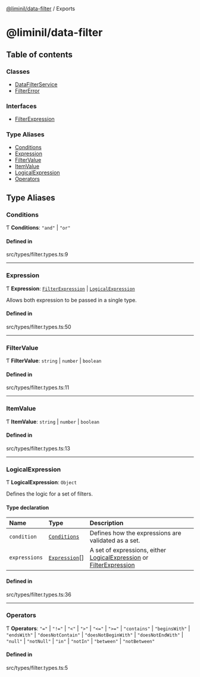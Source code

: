 [@liminil/data-filter](README.md) / Exports

# @liminil/data-filter

## Table of contents

### Classes

- [DataFilterService](classes/DataFilterService.md)
- [FilterError](classes/FilterError.md)

### Interfaces

- [FilterExpression](interfaces/FilterExpression.md)

### Type Aliases

- [Conditions](modules.md#conditions)
- [Expression](modules.md#expression)
- [FilterValue](modules.md#filtervalue)
- [ItemValue](modules.md#itemvalue)
- [LogicalExpression](modules.md#logicalexpression)
- [Operators](modules.md#operators)

## Type Aliases

### Conditions

Ƭ **Conditions**: ``"and"`` \| ``"or"``

#### Defined in

src/types/filter.types.ts:9

___

### Expression

Ƭ **Expression**: [`FilterExpression`](interfaces/FilterExpression.md) \| [`LogicalExpression`](modules.md#logicalexpression)

Allows both expression to be passed in a single type.

#### Defined in

src/types/filter.types.ts:50

___

### FilterValue

Ƭ **FilterValue**: `string` \| `number` \| `boolean`

#### Defined in

src/types/filter.types.ts:11

___

### ItemValue

Ƭ **ItemValue**: `string` \| `number` \| `boolean`

#### Defined in

src/types/filter.types.ts:13

___

### LogicalExpression

Ƭ **LogicalExpression**: `Object`

Defines the logic for a set of filters.

#### Type declaration

| Name | Type | Description |
| :------ | :------ | :------ |
| `condition` | [`Conditions`](modules.md#conditions) | Defines how the expressions are validated as a set. |
| `expressions` | [`Expression`](modules.md#expression)[] | A set of expressions, either [LogicalExpression](modules.md#logicalexpression) or [FilterExpression](interfaces/FilterExpression.md) |

#### Defined in

src/types/filter.types.ts:36

___

### Operators

Ƭ **Operators**: ``"="`` \| ``"!="`` \| ``"<"`` \| ``">"`` \| ``"<="`` \| ``">="`` \| ``"contains"`` \| ``"beginsWith"`` \| ``"endsWith"`` \| ``"doesNotContain"`` \| ``"doesNotBeginWith"`` \| ``"doesNotEndWith"`` \| ``"null"`` \| ``"notNull"`` \| ``"in"`` \| ``"notIn"`` \| ``"between"`` \| ``"notBetween"``

#### Defined in

src/types/filter.types.ts:5
